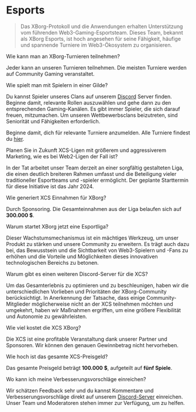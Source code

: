 # Esports

> Das XBorg-Protokoll und die Anwendungen erhalten Unterstützung vom führenden Web3-Gaming-Esportsteam. Dieses Team, bekannt als XBorg Esports, ist hoch angesehen für seine Fähigkeit, häufige und spannende Turniere im Web3-Ökosystem zu organisieren.

Wie kann man an XBorg-Turnieren teilnehmen?

Jeder kann an unseren Turnieren teilnehmen. Die meisten Turniere werden auf Community Gaming veranstaltet.

Wie spielt man mit Spielern in einer Gilde?

Du kannst Spieler unseres Clans auf unserem [Discord](https://discord.com/invite/xborg) Server finden. Beginne damit, relevante Rollen auszuwählen und gehe dann zu den entsprechenden Gaming-Kanälen. Es gibt immer Spieler, die sich darauf freuen, mitzumachen. Um unseren Wettbewerbsclans beizutreten, sind Seniorität und Fähigkeiten erforderlich.

Beginne damit, dich für relevante Turniere anzumelden. Alle Turniere findest du [hier](https://www.xborg.com/xtreme-championship-series).

Planen Sie in Zukunft XCS-Ligen mit größerem und aggressiverem Marketing, wie es bei Web2-Ligen der Fall ist?

In der Tat arbeitet unser Team derzeit an einer sorgfältig gestalteten Liga, die einen deutlich breiteren Rahmen umfasst und die Beteiligung vieler traditioneller Esportteams und -spieler ermöglicht. Der geplante Starttermin für diese Initiative ist das Jahr 2024.

Wie generiert XCS Einnahmen für XBorg?

Durch Sponsoring. Die Gesamteinnahmen aus der Liga belaufen sich auf **300.000 $**.

Warum startet XBorg jetzt eine Esportliga?

Dieser Wachstumsmechanismus ist ein mächtiges Werkzeug, um unser Produkt zu stärken und unsere Community zu erweitern. Es trägt auch dazu bei, das Bewusstsein und die Sichtbarkeit von Web3-Spielern und -Fans zu erhöhen und die Vorteile und Möglichkeiten dieses innovativen technologischen Bereichs zu betonen.

Warum gibt es einen weiteren Discord-Server für die XCS?

Um das Gesamterlebnis zu optimieren und zu beschleunigen, haben wir die unterschiedlichen Vorlieben und Prioritäten der XBorg-Community berücksichtigt. In Anerkennung der Tatsache, dass einige Community-Mitglieder möglicherweise nicht an der XCS teilnehmen möchten und umgekehrt, haben wir Maßnahmen ergriffen, um eine größere Flexibilität und Autonomie zu gewährleisten.

Wie viel kostet die XCS XBorg?

Die XCS ist eine profitable Veranstaltung dank unserer Partner und Sponsoren. Wir können den genauen Gewinnbetrag nicht hervorheben.

Wie hoch ist das gesamte XCS-Preisgeld?

Das gesamte Preisgeld beträgt **100.000 $**, aufgeteilt auf **fünf Spiele**.

Wo kann ich meine Verbesserungsvorschläge einreichen?

Wir schätzen Feedback sehr und du kannst Kommentare und Verbesserungsvorschläge direkt auf unserem [Discord-Server](https://discord.gg/xborg) einreichen. Unser Team und Moderatoren stehen immer zur Verfügung, um zu helfen.